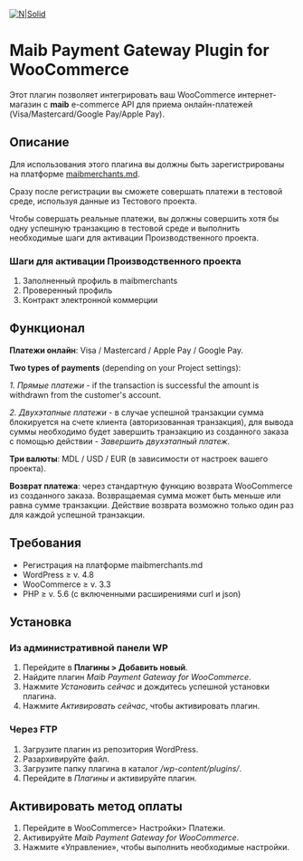 [![N|Solid](https://www.maib.md/images/logo.svg)](https://www.maib.md)
#  Maib Payment Gateway Plugin for WooCommerce
Этот плагин позволяет интегрировать ваш WooCommerce интернет-магазин с **maib** e-commerce API для приема онлайн-платежей (Visa/Mastercard/Google Pay/Apple Pay).

## Описание
Для использования этого плагина вы должны быть зарегистрированы на платформе [maibmerchants.md](https://maibmerchants.md).

Сразу после регистрации вы сможете совершать платежи в тестовой среде, используя данные из Тестового проекта.

Чтобы совершать реальные платежи, вы должны совершить хотя бы одну успешную транзакцию в тестовой среде и выполнить необходимые шаги для активации Производственного проекта.

### Шаги для активации Производственного проекта
1. Заполненный профиль в maibmerchants
2. Проверенный профиль
3. Контракт электронной коммерции

## Функционал
**Платежи онлайн**: Visa / Mastercard / Apple Pay / Google Pay.

**Two types of payments** (depending on your Project settings):

  *1. Прямые платежи* - if the transaction is successful the amount is withdrawn from the customer's account.

  *2. Двухэтапные платежи* - в случае успешной транзакции сумма блокируется на счете клиента (авторизованная транзакция), для вывода суммы необходимо будет завершить транзакцию из созданного заказа с помощью действии - _Завершить двухэтапный платеж_.

**Три валюты**: MDL / USD / EUR (в зависимости от настроек вашего проекта).

**Возврат платежа**: через стандартную функцию возврата WooCommerce из созданного заказа. Возвращаемая сумма может быть меньше или равна сумме транзакции. Действие возврата возможно только один раз для каждой успешной транзакции.

## Требования
- Регистрация на платформе maibmerchants.md
- WordPress ≥ v. 4.8
- WooCommerce ≥ v. 3.3
- PHP ≥ v. 5.6 (с включенными расширениями curl и json)

## Установка
### Из административной панели WP
1. Перейдите в **Плагины > Добавить новый**.
2. Найдите плагин _Maib Payment Gateway for WooCommerce_.
3. Нажмите _Установить сейчас_ и дождитесь успешной установки плагина.
4. Нажмите _Активировать сейчас_, чтобы активировать плагин.

### Через FTP
1. Загрузите плагин из репозитория WordPress.
2. Разархивируйте файл.
3. Загрузите папку плагина в каталог _/wp-content/plugins/_.
4. Перейдите в _Плагины_ и активируйте плагин.

## Активировать метод оплаты
1. Перейдите в WooCommerce> Настройки> Платежи.
2. Активируйте _Maib Payment Gateway for WooCommerce_.
3. Нажмите «Управление», чтобы выполнить необходимые настройки.









